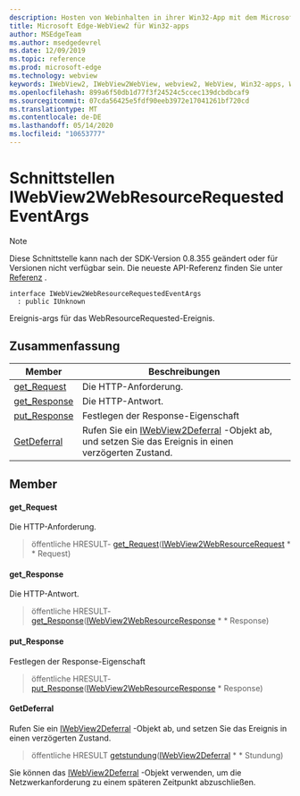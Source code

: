 ```yaml
---
description: Hosten von Webinhalten in ihrer Win32-App mit dem Microsoft Edge WebView2-Steuerelement
title: Microsoft Edge-WebView2 für Win32-apps
author: MSEdgeTeam
ms.author: msedgedevrel
ms.date: 12/09/2019
ms.topic: reference
ms.prod: microsoft-edge
ms.technology: webview
keywords: IWebView2, IWebView2WebView, webview2, WebView, Win32-apps, Win32, Edge
ms.openlocfilehash: 899a6f50db1d77f3f24524c5ccec139dcbdbcaf9
ms.sourcegitcommit: 07cda56425e5fdf90eeb3972e17041261bf720cd
ms.translationtype: MT
ms.contentlocale: de-DE
ms.lasthandoff: 05/14/2020
ms.locfileid: "10653777"
---
```

# Schnittstellen IWebView2WebResourceRequestedEventArgs 

> [!NOTE]
> Diese Schnittstelle kann nach der SDK-Version 0.8.355 geändert oder für Versionen nicht verfügbar sein. Die neueste API-Referenz finden Sie unter [Referenz](../../../webview2-api-reference.md) .

```
interface IWebView2WebResourceRequestedEventArgs
  : public IUnknown
```

Ereignis-args für das WebResourceRequested-Ereignis.

## Zusammenfassung

 Member                        | Beschreibungen
--------------------------------|---------------------------------------------
[get_Request](#get_request) | Die HTTP-Anforderung.
[get_Response](#get_response) | Die HTTP-Antwort.
[put_Response](#put_response) | Festlegen der Response-Eigenschaft
[GetDeferral](#getdeferral) | Rufen Sie ein [IWebView2Deferral](IWebView2Deferral.md) -Objekt ab, und setzen Sie das Ereignis in einen verzögerten Zustand.

## Member

#### get_Request 

Die HTTP-Anforderung.

> öffentliche HRESULT- [get_Request](#get_request)([IWebView2WebResourceRequest](IWebView2WebResourceRequest.md) * * Request)

#### get_Response 

Die HTTP-Antwort.

> öffentliche HRESULT- [get_Response](#get_response)([IWebView2WebResourceResponse](IWebView2WebResourceResponse.md) * * Response)

#### put_Response 

Festlegen der Response-Eigenschaft

> öffentliche HRESULT- [put_Response](#put_response)([IWebView2WebResourceResponse](IWebView2WebResourceResponse.md) * Response)

#### GetDeferral 

Rufen Sie ein [IWebView2Deferral](IWebView2Deferral.md) -Objekt ab, und setzen Sie das Ereignis in einen verzögerten Zustand.

> öffentliche HRESULT [getstundung](#getdeferral)([IWebView2Deferral](IWebView2Deferral.md) * * Stundung)

Sie können das [IWebView2Deferral](IWebView2Deferral.md) -Objekt verwenden, um die Netzwerkanforderung zu einem späteren Zeitpunkt abzuschließen.

